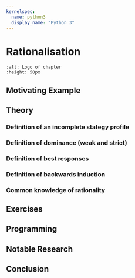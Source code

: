 ```yaml
---
kernelspec:
  name: python3
  display_name: "Python 3"
---
```


# Rationalisation

```{figure} ./logo/main.png
:alt: Logo of chapter
:height: 50px
```

## Motivating Example

## Theory

### Definition of an incomplete stategy profile

### Definition of dominance (weak and strict)

### Definition of best responses

### Definition of backwards induction

### Common knowledge of rationality

## Exercises

## Programming

## Notable Research

## Conclusion
